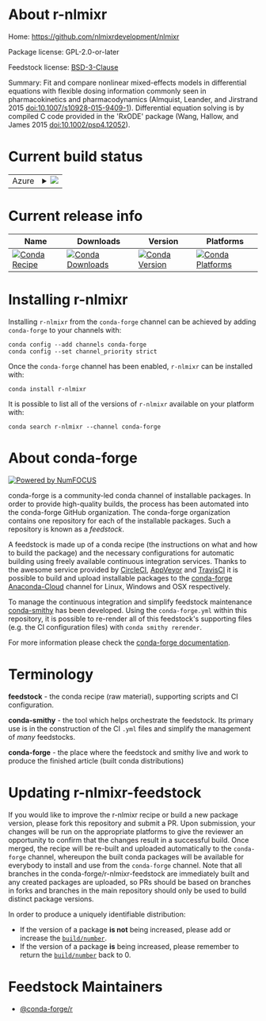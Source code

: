 About r-nlmixr
==============

Home: https://github.com/nlmixrdevelopment/nlmixr

Package license: GPL-2.0-or-later

Feedstock license: [BSD-3-Clause](https://github.com/conda-forge/r-nlmixr-feedstock/blob/master/LICENSE.txt)

Summary: Fit and compare nonlinear mixed-effects models in differential equations with flexible dosing information commonly seen in pharmacokinetics and pharmacodynamics (Almquist, Leander, and Jirstrand 2015 <doi:10.1007/s10928-015-9409-1>). Differential equation solving is by compiled C code provided in the 'RxODE' package (Wang, Hallow, and James 2015 <doi:10.1002/psp4.12052>).

Current build status
====================


<table>
    
  <tr>
    <td>Azure</td>
    <td>
      <details>
        <summary>
          <a href="https://dev.azure.com/conda-forge/feedstock-builds/_build/latest?definitionId=8940&branchName=master">
            <img src="https://dev.azure.com/conda-forge/feedstock-builds/_apis/build/status/r-nlmixr-feedstock?branchName=master">
          </a>
        </summary>
        <table>
          <thead><tr><th>Variant</th><th>Status</th></tr></thead>
          <tbody><tr>
              <td>linux_64_r_base3.6</td>
              <td>
                <a href="https://dev.azure.com/conda-forge/feedstock-builds/_build/latest?definitionId=8940&branchName=master">
                  <img src="https://dev.azure.com/conda-forge/feedstock-builds/_apis/build/status/r-nlmixr-feedstock?branchName=master&jobName=linux&configuration=linux_64_r_base3.6" alt="variant">
                </a>
              </td>
            </tr><tr>
              <td>linux_64_r_base4.0</td>
              <td>
                <a href="https://dev.azure.com/conda-forge/feedstock-builds/_build/latest?definitionId=8940&branchName=master">
                  <img src="https://dev.azure.com/conda-forge/feedstock-builds/_apis/build/status/r-nlmixr-feedstock?branchName=master&jobName=linux&configuration=linux_64_r_base4.0" alt="variant">
                </a>
              </td>
            </tr><tr>
              <td>osx_64_r_base3.6</td>
              <td>
                <a href="https://dev.azure.com/conda-forge/feedstock-builds/_build/latest?definitionId=8940&branchName=master">
                  <img src="https://dev.azure.com/conda-forge/feedstock-builds/_apis/build/status/r-nlmixr-feedstock?branchName=master&jobName=osx&configuration=osx_64_r_base3.6" alt="variant">
                </a>
              </td>
            </tr><tr>
              <td>osx_64_r_base4.0</td>
              <td>
                <a href="https://dev.azure.com/conda-forge/feedstock-builds/_build/latest?definitionId=8940&branchName=master">
                  <img src="https://dev.azure.com/conda-forge/feedstock-builds/_apis/build/status/r-nlmixr-feedstock?branchName=master&jobName=osx&configuration=osx_64_r_base4.0" alt="variant">
                </a>
              </td>
            </tr>
          </tbody>
        </table>
      </details>
    </td>
  </tr>
</table>

Current release info
====================

| Name | Downloads | Version | Platforms |
| --- | --- | --- | --- |
| [![Conda Recipe](https://img.shields.io/badge/recipe-r--nlmixr-green.svg)](https://anaconda.org/conda-forge/r-nlmixr) | [![Conda Downloads](https://img.shields.io/conda/dn/conda-forge/r-nlmixr.svg)](https://anaconda.org/conda-forge/r-nlmixr) | [![Conda Version](https://img.shields.io/conda/vn/conda-forge/r-nlmixr.svg)](https://anaconda.org/conda-forge/r-nlmixr) | [![Conda Platforms](https://img.shields.io/conda/pn/conda-forge/r-nlmixr.svg)](https://anaconda.org/conda-forge/r-nlmixr) |

Installing r-nlmixr
===================

Installing `r-nlmixr` from the `conda-forge` channel can be achieved by adding `conda-forge` to your channels with:

```
conda config --add channels conda-forge
conda config --set channel_priority strict
```

Once the `conda-forge` channel has been enabled, `r-nlmixr` can be installed with:

```
conda install r-nlmixr
```

It is possible to list all of the versions of `r-nlmixr` available on your platform with:

```
conda search r-nlmixr --channel conda-forge
```


About conda-forge
=================

[![Powered by NumFOCUS](https://img.shields.io/badge/powered%20by-NumFOCUS-orange.svg?style=flat&colorA=E1523D&colorB=007D8A)](http://numfocus.org)

conda-forge is a community-led conda channel of installable packages.
In order to provide high-quality builds, the process has been automated into the
conda-forge GitHub organization. The conda-forge organization contains one repository
for each of the installable packages. Such a repository is known as a *feedstock*.

A feedstock is made up of a conda recipe (the instructions on what and how to build
the package) and the necessary configurations for automatic building using freely
available continuous integration services. Thanks to the awesome service provided by
[CircleCI](https://circleci.com/), [AppVeyor](https://www.appveyor.com/)
and [TravisCI](https://travis-ci.com/) it is possible to build and upload installable
packages to the [conda-forge](https://anaconda.org/conda-forge)
[Anaconda-Cloud](https://anaconda.org/) channel for Linux, Windows and OSX respectively.

To manage the continuous integration and simplify feedstock maintenance
[conda-smithy](https://github.com/conda-forge/conda-smithy) has been developed.
Using the ``conda-forge.yml`` within this repository, it is possible to re-render all of
this feedstock's supporting files (e.g. the CI configuration files) with ``conda smithy rerender``.

For more information please check the [conda-forge documentation](https://conda-forge.org/docs/).

Terminology
===========

**feedstock** - the conda recipe (raw material), supporting scripts and CI configuration.

**conda-smithy** - the tool which helps orchestrate the feedstock.
                   Its primary use is in the construction of the CI ``.yml`` files
                   and simplify the management of *many* feedstocks.

**conda-forge** - the place where the feedstock and smithy live and work to
                  produce the finished article (built conda distributions)


Updating r-nlmixr-feedstock
===========================

If you would like to improve the r-nlmixr recipe or build a new
package version, please fork this repository and submit a PR. Upon submission,
your changes will be run on the appropriate platforms to give the reviewer an
opportunity to confirm that the changes result in a successful build. Once
merged, the recipe will be re-built and uploaded automatically to the
`conda-forge` channel, whereupon the built conda packages will be available for
everybody to install and use from the `conda-forge` channel.
Note that all branches in the conda-forge/r-nlmixr-feedstock are
immediately built and any created packages are uploaded, so PRs should be based
on branches in forks and branches in the main repository should only be used to
build distinct package versions.

In order to produce a uniquely identifiable distribution:
 * If the version of a package **is not** being increased, please add or increase
   the [``build/number``](https://docs.conda.io/projects/conda-build/en/latest/resources/define-metadata.html#build-number-and-string).
 * If the version of a package **is** being increased, please remember to return
   the [``build/number``](https://docs.conda.io/projects/conda-build/en/latest/resources/define-metadata.html#build-number-and-string)
   back to 0.

Feedstock Maintainers
=====================

* [@conda-forge/r](https://github.com/conda-forge/r/)

